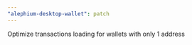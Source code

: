 ```yaml
---
"alephium-desktop-wallet": patch
---
```


Optimize transactions loading for wallets with only 1 address
